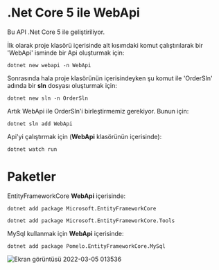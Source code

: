 # .Net Core 5 ile WebApi

Bu API .Net Core 5 ile geliştiriliyor.

İlk olarak proje klasörü içerisinde alt kısımdaki komut çalıştırılarak bir 'WebApi' isminde bir Api oluşturmak için:

    dotnet new webapi -n WebApi 

Sonrasında hala proje klasörünün içerisindeyken şu komut ile 'OrderSln' adında bir **sln** dosyası oluşturmak için:

    dotnet new sln -n OrderSln

Artık WebApi ile OrderSln'i birleştirmemiz gerekiyor. Bunun için:

    dotnet sln add WebApi 

Api'yi çalıştırmak için (**WebApi** klasörünün içerisinde):

    dotnet watch run

# Paketler

EntityFrameworkCore **WebApi** içerisinde:

    dotnet add package Microsoft.EntityFrameworkCore 

    dotnet add package Microsoft.EntityFrameworkCore.Tools 

MySql kullanmak için **WebApi** içerisinde:

    dotnet add package Pomelo.EntityFrameworkCore.MySql 

![Ekran görüntüsü 2022-03-05 013536](https://user-images.githubusercontent.com/97520268/156851310-17949cd7-2686-4899-883f-c59491cd1a22.png)
